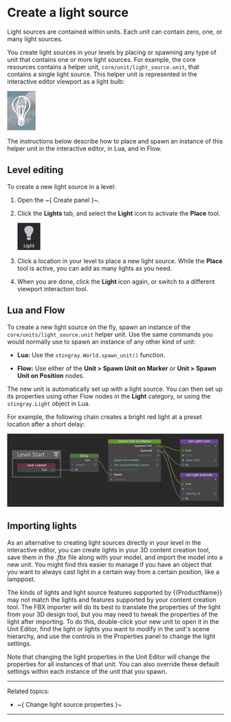 # Create a light source

Light sources are contained within units. Each unit can contain zero, one, or many light sources.

You create light sources in your levels by placing or spawning any type of unit that contains one or more light sources. For example, the core resources contains a helper unit, `core/unit/light_source.unit`, that contains a single light source. This helper unit is represented in the interactive editor viewport as a light bulb:

![Light gizmo](../../../images/marker_light_3d.png)

The instructions below describe how to place and spawn an instance of this helper unit in the interactive editor, in Lua, and in Flow.

## Level editing

To create a new light source in a level:

1.	Open the ~{ Create panel }~.

2.	Click the **Lights** tab, and select the **Light** icon to activate the **Place** tool.

	![](../../../images/marker_light_2d.png)

3.	Click a location in your level to place a new light source. While the **Place** tool is active, you can add as many lights as you need.

4.	When you are done, click the **Light** icon again, or switch to a different viewport interaction tool.

## Lua and Flow

To create a new light source on the fly, spawn an instance of the `core/units/light_source.unit` helper unit. Use the same commands you would normally use to spawn an instance of any other kind of unit:

-	**Lua:** Use the `stingray.World.spawn_unit()` function.

-	**Flow:** Use either of the **Unit > Spawn Unit on Marker** or **Unit > Spawn Unit on Position** nodes.

The new unit is automatically set up with a light source. You can then set up its properties using other Flow nodes in the **Light** category, or using the `stingray.Light` object in Lua.

For example, the following chain creates a bright red light at a preset location after a short delay:

![Create a light source in Flow](../../../images/light_source_create_flow.png)

## Importing lights

As an alternative to creating light sources directly in your level in the interactive editor, you can create lights in your 3D content creation tool, save them in the *.fbx* file along with your model, and import the model into a new unit. You might find this easier to manage if you have an object that you want to always cast light in a certain way from a certain position, like a lamppost.

The kinds of lights and light source features supported by {{ProductName}} may not match the lights and features supported by your content creation tool. The FBX importer will do its best to translate the properties of the light from your 3D design tool, but you may need to tweak the properties of the light after importing. To do this, double-click your new unit to open it in the Unit Editor, find the light or lights you want to modify in the unit's scene hierarchy, and use the controls in the Properties panel to change the light settings.

Note that changing the light properties in the Unit Editor will change the properties for all instances of that unit. You can also override these default settings within each instance of the unit that you spawn.

---
Related topics:
-	~{ Change light source properties }~

---
